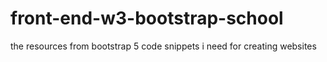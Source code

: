 # front-end-w3-bootstrap-school
the resources from bootstrap 5 code snippets i need for creating websites
